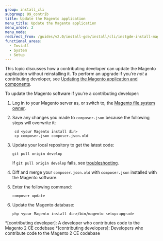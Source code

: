 ```yaml
---
group: install_cli
subgroup: 99_contrib
title: Update the Magento application
menu_title: Update the Magento application
menu_order: 2
menu_node:
redirect_from: /guides/v2.0/install-gde/install/cli/instgde-install-magento-update-db
functional_areas:
  - Install
  - System
  - Setup
---
```


This topic discusses how a contributing developer can update the Magento application without reinstalling it. To perform an upgrade if you're *not* a contributing developer, see <a href="{{ page.baseurl }}/comp-mgr/bk-compman-upgrade-guide.html">Updating the Magento application and components</a>.

To update the Magento software if you're a contributing developer:

1.	Log in to your Magento server as, or switch to, the <a href="{{ page.baseurl }}/install-gde/prereq/file-sys-perms-over.html">Magento file system owner</a>.
3. Save any changes you made to `composer.json` because the following steps will overwrite it:

		cd <your Magento install dir>
		cp composer.json composer.json.old

3.	Update your local repository to get the latest code:
		
		git pull origin develop

	<div class="bs-callout bs-callout-info" id="info">
		<span class="glyphicon-class">
  			<p>If <code>git pull origin develop</code> fails, see <a href="{{ page.baseurl }}/install-gde/trouble/git/tshoot_git-pull-origin.html">troubleshooting</a>.</p> </span>
	</div>
				
3.	Diff and merge your `composer.json.old` with `composer.json` installed with the Magento software.
4.	Enter the following command:

		composer update

5.	Update the Magento database:

		php <your Magento install dir>/bin/magento setup:upgrade

<!-- ABBREVIATIONS -->

*[contributing developer]: A developer who contributes code to the Magento 2 CE codebase
*[contributing developers]: Developers who contribute code to the Magento 2 CE codebase
